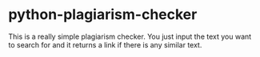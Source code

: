 # python-plagiarism-checker
This is a really simple plagiarism checker. You just input the text you want  
to search for and it returns a link if there is any similar text.
